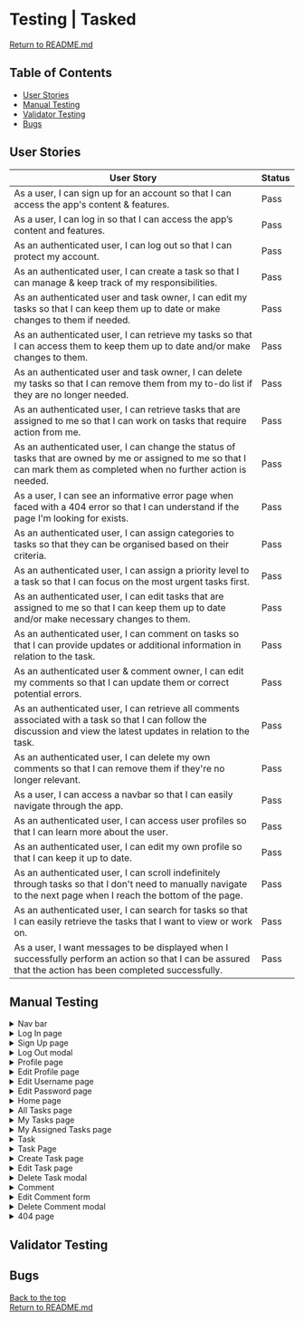 # Testing | Tasked

[Return to README.md](README.md)

## Table of Contents
- [User Stories](#user-stories)
- [Manual Testing](#manual-testing)
- [Validator Testing](#validator-testing)
- [Bugs](#bugs)

## User Stories

| User Story |  Status |
|---|---|
| As a user, I can sign up for an account so that I can access the app's content & features. | Pass  |
| As a user, I can log in so that I can access the app’s content and features.  | Pass  |
| As an authenticated user, I can log out so that I can protect my account. | Pass  |
| As an authenticated user, I can create a task so that I can manage & keep track of my responsibilities. | Pass  |
| As an authenticated user and task owner, I can edit my tasks so that I can keep them up to date or make changes to them if needed. | Pass  |
| As an authenticated user, I can retrieve my tasks so that I can access them to keep them up to date and/or make changes to them. | Pass  |
| As an authenticated user and task owner, I can delete my tasks so that I can remove them from my to-do list if they are no longer needed. | Pass  |
| As an authenticated user, I can retrieve tasks that are assigned to me so that I can work on tasks that require action from me. |  Pass |
| As an authenticated user, I can change the status of tasks that are owned by me or assigned to me so that I can mark them as completed when no further action is needed. | Pass  |
| As a user, I can see an informative error page when faced with a 404 error so that I can understand if the page I'm looking for exists. | Pass  |
| As an authenticated user, I can assign categories to tasks so that they can be organised based on their criteria. | Pass  |
| As an authenticated user, I can assign a priority level to a task so that I can focus on the most urgent tasks first. | Pass  |
| As an authenticated user, I can edit tasks that are assigned to me so that I can keep them up to date and/or make necessary changes to them. | Pass  |
| As an authenticated user, I can comment on tasks so that I can provide updates or additional information in relation to the task. | Pass  |
| As an authenticated user & comment owner, I can edit my comments so that I can update them or correct potential errors. | Pass  |
| As an authenticated user, I can retrieve all comments associated with a task so that I can follow the discussion and view the latest updates in relation to the task. | Pass  |
| As an authenticated user, I can delete my own comments so that I can remove them if they're no longer relevant. | Pass  |
| As a user, I can access a navbar so that I can easily navigate through the app. | Pass  |
| As an authenticated user, I can access user profiles so that I can learn more about the user. | Pass  |
| As an authenticated user, I can edit my own profile so that I can keep it up to date. | Pass  |
| As an authenticated user, I can scroll indefinitely through tasks so that I don't need to manually navigate to the next page when I reach the bottom of the page. | Pass  |
| As an authenticated user, I can search for tasks so that I can easily retrieve the tasks that I want to view or work on. | Pass |
| As a user, I want messages to be displayed when I successfully perform an action so that I can be assured that the action has been completed successfully. | Pass |

## Manual Testing

<details>
<summary>Nav bar</summary>

| Feature  | Expected Behaviour  | User Authentication Required? |  Status  |  Notes  |   
|---|---|---|---|---|
| Logo | The Tasked logo is displayed on the left hand side of the nav bar. <br> Once clicked, the user is redirected to the home page.   | No  |   |   |
| Log In nav link  | Displayed to logged out users only. <br> The log in nav link is displayed on the right hand side of the nav bar. <br> Once clicked, the user is redirected to a log in page.  | No  |   |   |
| Sign In nav link  | Displayed to logged out users only. <br> The sign in button is displayed on the right hand side of the nav bar. <br> Once clicked, the user is redirected to a sign in page.  | No  |   |   |
| New Task nav link   | Displayed to logged in users only. <br> Once clicked, the user is redirected to a page that will allow them to create a task.   | Yes  |   |   |
| All Tasks nav link | Displayed to logged in users only. <br> Once clicked, the user is redirected to a page that displays a list of all tasks.   | Yes |   |   |
| My Tasks nav link | Displayed to logged in users only. <br> Once clicked, the user is redirected to a page that displays all tasks that they have created.  | Yes  |   |   |
| My Assigned Tasks nav link  | Displayed to logged in users only. Once clicked, the user is redirected to a page that will display all tasks that have been assigned to them.   |  Yes |   |   |
| Nav drop down | Displayed to logged in users only. <br> The drop down link should display the logged in user's profile picture & username. Once clicked, the My Profile & Log Out navlinks will be displayed.  | Yes  |   |   |
| My Profile nav link  | Displayed to logged in users only. <br> Once clicked, the user is redirected to their profile.  | Yes  |   |   |
| Log Out nav link  | Displayed to logged in users only. <br> Once clicked, a modal will appear that will prompt them to confirm whether or not they want to log out. | Yes  |   |   |
| Nav bar display  | Nav bar should be displayed on all pages  | No  |   |   |



</details>

<details>
<summary>Log In page</summary>

| Feature  | Expected Behaviour  | User Authentication Required? |  Status  |  Notes  |   
|---|---|---|---|---|
| Form heading  | Should read "Log In"  | No  | Pass  |   |
| Username input  | Username can be added to the text field   | No  | Pass  |   |
| Password input  | Password can be added to the text field  | No  | Pass  |   |
| Log In button | If the user provides valid credentials, they should be logged in and redirected to the home page. <br> A success message should display at the top of the page that reads "Logged in as `username`" <hr> If the credentials are invalid/do not meet the username/password requirements, the user is prompted to correct any errors before proceeding.  |  No | Pass  |   |
| Sign up link  | A link should display below the log in button that reads "Don't have an account? Sign Up". <br> Once clicked, the user should be redirected to the sign up page.   | No  | Pass  |   |

</details>

<details>
<summary>Sign Up page</summary>

| Feature  | Expected Behaviour  | User Authentication Required? |  Status  |  Notes  |   
|---|---|---|---|---|
| Form heading  | Should read "Sign Up"  | No  | Pass  |    |
| Username Input  | Username can be added to the text field  | No  | Pass  |   |
| Password input  | Password can be added to the text field  | No  | Pass  |   |
| Confirm password input | Password can be added to the text field  | No  | Pass  |   |
| Sign Up Now button | If the user provides valid credentials, a user & associated profile is created once the button is clicked. <br> User should be redirected to the log in page. <br> A success message should display at the top of the page that reads "Sign up successful! Please log in to continue." <hr> If the credentials are invalid/do not meet the username/password requirements, the user is prompted to correct any errors before proceeding. | No  | Pass |   |
| Log In link  | A link should display below the sign up button that reads "Already have an account? Log In". <br> Once clicked, the user should be redirected to the log in page.  | No  | Pass  |   |

</details>

<details>
<summary>Log Out modal</summary>

| Feature  | Expected Behaviour  | User Authentication Required? |  Status  |  Notes  |   
|---|---|---|---|---|
| Modal header  | Should read "Log Out"  | Yes  | Pass  |   |
| Modal message  | Should read "Are you sure you want to log out?"  | Yes  | Pass  |   |
| Confirm log out button  | Once clicked, the user is logged out and redirected to the home page. <br> A success message is displayed at the top of the page that reads "Successfully logged out." | Yes  | Pass  |   |
| Cancel button  | Once clicked, the modal is hidden and the user is not redirected to a different page.  | Yes  | Pass |   |
</details>

<details>
<summary>Profile page</summary>

| Feature  | Expected Behaviour  | User Authentication Required? |  Status  |  Notes  |   
|---|---|---|---|---|
| Profile picture  | The profile owner's profile picture is displayed on the profile.  | Yes  |   |   |
| Username  | The profile owner's username is displayed on the profile.  | Yes  |   |   |
| Bio  | The profile owner's bio is displayed on the profile. <br> If the profile owner has not added a bio yet, the bio should read "`username` has not provided a bio yet."  | Yes  |   |   |
| Tasks created  | The total number of tasks created by the profile owner should be displayed.  | Yes  |   |   |
| Tasks assigned  | The total number of tasks assigned to the profile owner that are in progress should be displayed.  | Yes  |   |   |
| Tasks completed  | The total number of tasks assigned to the profile owner that have been completed should be displayed.  |  Yes |   |   |
| Assigned tasks heading | Heading should read "`username`'s assigned tasks"  | Yes |   |   |
| In Progress tab  | A list of the profile owner's tasks that are in progress should display on this tab. <br> If the profile owner does not have any assigned tasks in progress, "`username` has no ongoing tasks assigned." should display on the tab.  | Yes  |   |   |
| Completed tab  | A list of the profile owner's tasks that have been completed should display on this tab. <br> If the profile owner has not completed any assigned tasks, "`username` has not completed any assigned tasks yet." should display on the tab.  | Yes  |   |   |
| Edit Profile dropdown  | Displayed to profile owners only. <br> Once clicked, a dropdown menu should appear containing Edit Profile, Change Username & Change Password links. <br> Once the Edit Profile link is clicked, the user is redirected to the edit profile page. <br> Once the Change Username link is clicked, the user is redirected to the change username page. <br> Once the Change Password link is clicked, the user is redirected to the change password page.    | Yes  |   |   |


</details>

<details>
<summary>Edit Profile page</summary>

| Feature  | Expected Behaviour  | User Authentication Required? |  Status  |  Notes  |   
|---|---|---|---|---|
| New Profile Picture input  | User's current profile picture is displayed. <br> Once the "Choose file" button is clicked, the user can upload a new profile picture from their device. <br> Once a new profile picture is uploaded, it should display within the form.  | Yes  |   |   |
| Bio Input  | User's current bio is displayed in the text field, if they have one. <br> User can add a bio to the text field or edit the existing bio.  | Yes  |   |   |
| Save Changes button | Once clicked, the changes to the profile are saved and the user is redirected to the profile page. <br> A success message should display at the top of the page that reads "Changes saved successfully." <hr> If the user provides invalid data, they are prompted to correct this before changes are saved. | Yes  |   |   |
| Cancel button  | Once clicked, the user is redirected back to the profile page.  |  Yes |   |   |


</details>

<details>
<summary>Edit Username page</summary>

| Feature  | Expected Behaviour  | User Authentication Required? |  Status  |  Notes  |   
|---|---|---|---|---|
| Username input  | User can add a new username to the text field  | Yes | Pass  |   |
| Save Changes button | Once clicked, the user's username is changed. <br> A success message will display at the top of the page that reads "Username changed successfully." <br> The user is redirected to the profile page. <hr> If they input an invalid username or one that has already been taken, they will be prompted to correct this before changes can be saved. | Yes  | Pass  |   |
| Cancel button  | Once clicked, the user is redirected back to the profile page.  | Yes  | Pass  |   |

</details>

<details>
<summary>Edit Password page</summary>

| Feature  | Expected Behaviour  | User Authentication Required? |  Status  |  Notes  |   
|---|---|---|---|---|
| Password input  | User can enter a new password in the text field  | Yes  | Pass  |   |
| Confirm password input  | User can enter their new password again in the text field  | Yes  | Pass  |   |   |
| Save Changes button  | Once clicked, the password will be changed & the user will be redirect to the profile page. <br> A success message will display at the top of the page that reads "Password changed successfully." <hr> If the user inputs an invalid password, they will be prompted to correct this before changes can be saved. | Yes  | Pass  |   |
| Cancel button  | Once clicked, the user is redirected back to the profile page.  |  Yes | Pass  |   |

</details>

<details>
<summary>Home page</summary>

| Feature  | Expected Behaviour  | User Authentication Required? |  Status  |  Notes  |   
|---|---|---|---|---|
| Jumbotron  | Displayed to logged out users only. <br> Once the user initially reaches the web page or redirects to the home page, a jumbotron should display containing a welcome message, brief description of the app & log in/sign up buttons.   |  No | Pass  |   |
| Log In Button  | Displayed to logged out users only. <br> Once clicked, the user is redirected to a page that will allow them to log in.  | No  | Pass  |   |
| Sign Up button | Displayed to logged out users only. <br> Once clicked, the user is redirected to a page that will allow them to sign up.  | No  | Pass  |   |
| All Tasks table  | Displayed to logged in users only. <br> Once the user logs in or redirects to the home page, a table will be displayed containing statistics on the total amount of tasks that are in progress & the total amount of tasks that have been completed.  | Yes  | Pass  |   |
| High Priority tasks   | Displayed to logged in users only. <br> Once the user logs in or redirects to the home page, their high priority tasks that are in progress will appear in the form of a list. If the user has no high priority tasks in progress, a message will appear to advise them of this.   | Yes | Pass  |   |



</details>

<details>
<summary>All Tasks page</summary>

| Feature  | Expected Behaviour  | User Authentication Required? |  Status  |  Notes  |   
|---|---|---|---|---|
| Search bar  | Displayed at the top of the page. <br> Placeholder text reads "Search tasks by title or by category". <br> If the user searches for a keyword that matches a category or task title, the associated tasks should display on the page. <br> If there are no tasks associated with the keyword search, a "No results found. Adjust the search keyword or create a task." message should display.  | Yes | Pass  |   |
| Tasks list  | List of tasks displayed. <br> The list of tasks should contain all tasks that are currently in progress. <br> If there are no tasks currently in progress, a "No results found. Adjust the search keyword or create a task." message should display.  | Yes | Pass  |   |


</details>

<details>
<summary>My Tasks page</summary>

| Feature  | Expected Behaviour  | User Authentication Required? |  Status  |  Notes  |   
|---|---|---|---|---|
| Search bar  | Displayed at the top of the page. <br> Placeholder text reads "Search tasks by title or by category". <br> If the user searches for a keyword that matches a category or task title, the associated tasks should display on the page. <br> If there are no tasks associated with the keyword search, a "No results found. Adjust the search keyword or create a task." message should display.  | Yes | Pass  |   |
| Tasks list  | List of tasks displayed. <br> The list of tasks should contain all tasks created by the logged in user that are currently in progress. <br> If there are no created tasks currently in progress, a "No results found. Adjust the search keyword or create a task." message should display.  |  Yes | Pass  |   |
</details>

<details>
<summary>My Assigned Tasks page</summary>

| Feature  | Expected Behaviour  | User Authentication Required? |  Status  |  Notes  |   
|---|---|---|---|---|
| Search bar  | Displayed at the top of the page. <br> Placeholder text reads "Search tasks by title or by category". <br> If the user searches for a keyword that matches a category or task title, the associated tasks should display on the page. <br> If there are no tasks associated with the keyword search, a "No results found. Time for coffee! Adjust the keyword search if you are looking for something specific." message should display.  | Yes | Pass  |   |
| Tasks list  | List of tasks displayed. <br> The list of tasks should contain all tasks assigned to the logged in user that are currently in progress. <br> If there are assigned tasks currently in progress, a "No results found. Time for coffee! Adjust the keyword search if you are looking for something specific." message should display.  |  Yes | Pass  |   |

</details>

<details>
<summary>Task</summary>

| Feature  | Expected Behaviour  | User Authentication Required? |  Status  |  Notes  |   
|---|---|---|---|---|
| Task title  | The task title is displayed. <br> The task title is hyperlinked. <br> Once clicked, the user is redirected to the associated task page.  | Yes  | Pass  |   |
| Task category  | The task category is displayed.  | Yes  | Pass  |   |
| Task priority level  | The task priority level is displayed.  |  Yes | Pass  |   |
| Task status  | The task status is displayed. <br> By default, the task status is set to "In Progress".  | Yes  | Pass  |   |
| Task details  | The task details are displayed.   | Yes  | Pass  |   |
| Task assignee  | The task assignee is displayed. <br> The task assignee's username is hyperlinked. <br> Once clicked, the user is redirected to the task assignee's profile.  | Yes  | Pass  |   |
| Change task status button  | Displayed to task owners & task assignees only. <br> While the task is in progress, the button reads "Mark as Completed". <br> Once clicked, the button text changes to "Reopen" and the task status is set to "Completed". | Yes  | Pass  |   |
| Created on date  | The created on date is displayed.  |  Yes | Pass  |   |
| Task owner  | The task owner is displayed next to the created on date. <br> Task owner's username is hyperlinked. <br> Once clicked, the user is redirected to the task owner's profile. |  Yes | Pass  |   |
| Edit task dropdown  | Displayed to task owners and task assignees only. <br> Once clicked, a dropdown menu should appear containing an edit icon and a delete icon. <br> Once the edit icon is clicked, the user is redirected to the edit task page. <br> Once the delete icon is clicked, the Delete Task modal should display.  | Yes  | Pass  |   |
| Total comment count | The total number of comments should display at the bottom of the task. <br> The total number of comments is hyperlinked. <br> Once clicked, the user is redirected to the associated task page.  | Yes  | Pass  |   |
| Last updated on date  | The last updated on date is displayed.  |  Yes | Pass  |   |


</details>

<details>
<summary>Task Page</summary>

| Feature  | Expected Behaviour  | User Authentication Required? |  Status  |  Notes  |   
|---|---|---|---|---|
| Task  | All of the task details from the task component are displayed at the top of the page.  | Yes  |  Pass  |   |
| Create comment form  | The create comment form is displayed below the task  | Yes  | Pass  |   |
| Comments list  | The comment list is displayed below the create comment form. <br> If there are no comments yet, "No comments yet. Be the first to leave a comment!" is displayed below the comment form".  | Yes  | Pass  |   |

</details>

<details>
<summary>Create Task page</summary>

| Feature  | Expected Behaviour  | User Authentication Required? |  Status  |  Notes  |   
|---|---|---|---|---|
| Form heading  | Should read "Create Task" | Yes  |   |   |
| Title input  | User can add a title to the text field  |  Yes |   |   |
| Task Detail input  | User can add task details to the text field  | Yes  |   |   |
| Category input  | User can select a category from the dropdown menu  | Yes  |   |   |
| Priority level input  | User can select a priority level from the dropdown menu  | Yes  |   |   |
| Assignee input  | User can select an assignee from the dropdown menu  | Yes  |   |   |
| Disclaimer  | A disclaimer that reads "Please note that your task will be visible to other members of the Tasked community." is displayed above the form buttons  | Yes  |   |   |
| Create Task button  | Once clicked, the task is created & the user is redirected to the new task's page. <br> A success message that reads "Task created successfully." is displayed at the top of the screen. <hr> If the user provides invalid data in the form, they are prompted to correct this before proceeding.  | Yes |   |   |
| Cancel button | Once clicked, the user is redirected to the previous page  | Yes  |   |   |


</details>

<details>
<summary>Edit Task page</summary>

| Feature  | Expected Behaviour  | User Authentication Required? |  Status  |  Notes  |   
|---|---|---|---|---|
| Form heading  | Should read "Edit Task" | Yes  |   |   |
| Title input  | Prepopulated with the current title. <br> User can edit the current task title.  |  Yes |   |   |
| Task Detail input  | Prepopulated with the current task details. <br> User can edit the current task details. | Yes  |   |   |
| Category input  | Prepopulated with the current task category. <br> User can select a different category.  | Yes  |   |   |
| Priority level input  | Prepopulated with the current task priority level. <br> User can select a different priority level.   | Yes  |   |   |
| Assignee input  | Prepopulated with the current task assignee. <br> User can select a different assignee.   | Yes  |   |   |
| Save changes button  | Once clicked, the changes are saved & the user is redirected to the task's page. <br> A success message that reads "Your changes have been saved." is displayed at the top of the screen. <hr> If the user provides invalid data in the form, they are prompted to correct this before proceeding.  | Yes |   |   |
| Cancel button | Once clicked, the user is redirected to the previous page  | Yes  |   |   |
</details>

<details>
<summary>Delete Task modal</summary>

| Feature  | Expected Behaviour  | User Authentication Required? |  Status  |  Notes  |   
|---|---|---|---|---|
| Modal header  | Should read "Delete Task"  | Yes  |   |   |
| Modal message  | Should read "Are you sure you want to delete this task? This action cannot be undone.  | Yes  |   |   |
| Confirm task delete button  | Once clicked, modal should be hidden, the task should be deleted & user should be redirected to the previous page. <br> A success message should appear at the top of the page that reads "Task deleted successfully." | Yes |   |   |
| Cancel button  | Once clicked, the modal should be hidden, task should not be deleted.  |  Yes |   |   |

</details>

<details>
<summary>Comment</summary>

| Feature  | Expected Behaviour  | User Authentication Required? |  Status  |  Notes  |   
|---|---|---|---|---|
| Profile Picture  | The user's profile picture is displayed to the left of the comment.  | Yes  |   |   |
| Username  | The comment owner's username is displayed at the top of the comment.  | Yes  |   |   |
| Created on date  | The created on date is displayed next to the comment owner's username.  | Yes  |   |   |
| Updated on date  | The updated on date is displayed at the bottom of the comment.  | Yes  |   |   |
| Comment detail  | The comment owner's comment is displayed below their username & created on date.  | Yes  |   |   |
| Edit Comment Dropdown  | Displayed to comment owners only. <br> Once clicked, a dropdown menu should appear containing an edit icon and a delete icon. <br> Once the edit icon is clicked, a form should display on the comment that will allow the user to edit it. <br> Once the delete icon is clicked, the Delete Comment modal should display. |  Yes |   |   |

</details>

<details>
<summary>Edit Comment form</summary>

| Feature  | Expected Behaviour  | User Authentication Required? |  Status  |  Notes  |   
|---|---|---|---|---|
| Comment detail input  | Prepopulated with the current comment. <br> User should be able to edit the current comment in the text field.  | Yes  |   |   |
| Save Changes button  | Once clicked, the changes should be saved. <br> Form will be hidden and new changes will be visible on the comment. <br> A success message will display at the top of the page that reads "Your changes have been saved.". <br> Updated on date is updated to "now". <hr> If the user inputs invalid data, they are prompted to correct this before changes can be saved.   |  Yes |   |   |
| Cancel button  | Once clicked, the form will no longer be displayed and no changes will be made to the comment.  | Yes  |   |   |


</details>

<details>
<summary>Delete Comment modal</summary>

| Feature  | Expected Behaviour  | User Authentication Required? |  Status  |  Notes  |   
|---|---|---|---|---|
| Modal header  | Should read "Delete Comment"  | Yes  |   |   |
| Modal message  | Should read "Are you sure you want to delete this comment? This action cannot be undone."  | Yes  |   |   |
| Confirm task delete button  | Once clicked, the comment should be deleted & should no longer appear on the task page. <br> The modal should be hidden & the user should stay on the same page. <br> A success message should appear at the top of the page that reads "Your comment has been deleted."  |  Yes |   |   |
| Cancel button  | Once clicked, the modal should be hidden, comment should not be deleted.  | Yes  |   |   |


</details>

<details>
<summary>404 page</summary>

| Feature  | Expected Behaviour  | User Authentication Required? |  Status  |  Notes  |   
|---|---|---|---|---|
| 404 page  | If the user attempts to access an invalid URL, they are directed to the NotFound page. An 404 image should be displayed along with a message that reads "Sorry, the page you're looking for could not be found."  | No  | Pass  |   |

</details>


## Validator Testing

## Bugs

[Back to the top](#testing--tasked)
<br>
[Return to README.md](README.md)